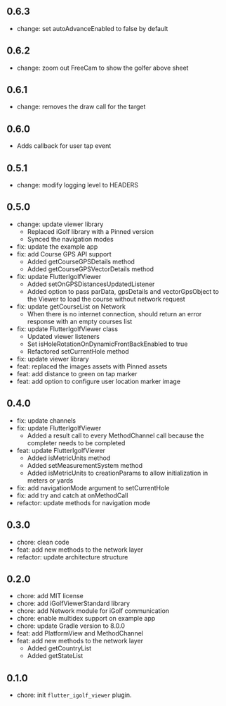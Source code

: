 ## 0.6.3

* change: set autoAdvanceEnabled to false by default

## 0.6.2

* change: zoom out FreeCam to show the golfer above sheet

## 0.6.1

*  change: removes the draw call for the target

## 0.6.0

* Adds callback for user tap event

## 0.5.1

* change: modify logging level to HEADERS

## 0.5.0

* change: update viewer library
    * Replaced iGolf library with a Pinned version
    * Synced the navigation modes
* fix: update the example app
* fix: add Course GPS API support
    * Added getCourseGPSDetails method
    * Added getCourseGPSVectorDetails method
* fix: update FlutterIgolfViewer
    * Added setOnGPSDistancesUpdatedListener
    * Added option to pass parData, gpsDetails and vectorGpsObject to the Viewer to load the course without network request
* fix: update getCourseList on Network
    * When there is no internet connection, should return an error response with an empty courses list
* fix: update FlutterIgolfViewer class
    * Updated viewer listeners
    * Set isHoleRotationOnDynamicFrontBackEnabled to true
    * Refactored setCurrentHole method
* fix: update viewer library
* feat: replaced the images assets with Pinned assets
* feat: add distance to green on tap marker
* feat: add option to configure user location marker image

## 0.4.0

* fix: update channels
* fix: update FlutterIgolfViewer
    * Added a result call to every MethodChannel call because the completer needs to be completed
* feat: update FlutterIgolfViewer
    * Added isMetricUnits method
    * Added setMeasurementSystem method
    * Added isMetricUnits to creationParams to allow initialization in meters or yards
* fix: add navigationMode argument to setCurrentHole
* fix: add try and catch at onMethodCall
* refactor: update methods for navigation mode

## 0.3.0

* chore: clean code
* feat: add new methods to the network layer
* refactor: update architecture structure

## 0.2.0

* chore: add MIT license
* chore: add iGolfViewerStandard library
* chore: add Network module for iGolf communication
* chore: enable multidex support on example app
* chore: update Gradle version to 8.0.0
* feat: add PlatformView and MethodChannel
* feat: add new methods to the network layer
    * Added getCountryList
    * Added getStateList

## 0.1.0

* chore: init `flutter_igolf_viewer` plugin.